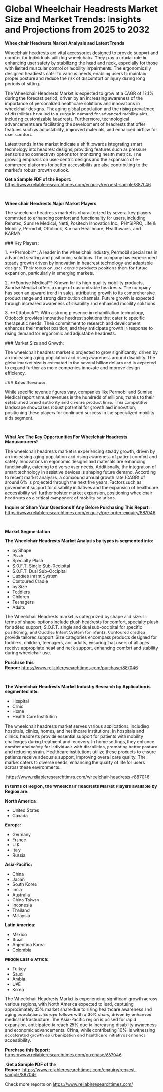 <p><h1>Global Wheelchair Headrests Market Size and Market Trends: Insights and Projections from 2025 to 2032</h1></p><p><strong>Wheelchair Headrests Market Analysis and Latest Trends</strong></p>
<p><p>Wheelchair headrests are vital accessories designed to provide support and comfort for individuals utilizing wheelchairs. They play a crucial role in enhancing user safety by stabilizing the head and neck, especially for those with limited muscular control or mobility impairments. The ergonomically designed headrests cater to various needs, enabling users to maintain proper posture and reduce the risk of discomfort or injury during long periods of sitting.</p><p>The Wheelchair Headrests Market is expected to grow at a CAGR of 13.1% during the forecast period, driven by an increasing awareness of the importance of personalized healthcare solutions and innovations in wheelchair designs. The aging global population and the rising prevalence of disabilities have led to a surge in demand for advanced mobility aids, including customizable headrests. Furthermore, technological advancements are facilitating the development of headrests that offer features such as adjustability, improved materials, and enhanced airflow for user comfort.</p><p>Latest trends in the market indicate a shift towards integrating smart technology into headrest designs, providing features such as pressure sensors and connectivity options for monitoring health metrics. The growing emphasis on user-centric designs and the expansion of e-commerce platforms for better accessibility are also contributing to the market's robust growth outlook.</p></p>
<p><strong>Get a Sample PDF of the Report:&nbsp;</strong> <a href="https://www.reliableresearchtimes.com/enquiry/request-sample/887046?utm_campaign=2631&utm_medium=2&utm_source=Github&utm_content=ia&utm_term=03032025&utm_id=wheelchair-headrests">https://www.reliableresearchtimes.com/enquiry/request-sample/887046</a></p>
<p>&nbsp;</p>
<p><strong>Wheelchair Headrests Major Market Players</strong></p>
<p><p>The wheelchair headrests market is characterized by several key players committed to enhancing comfort and functionality for users, including Rehatec, Sunrise Medical, Netti, Positech Innovation Inc., PHYSIPRO, Life & Mobility, Permobil, Ottobock, Karman Healthcare, Healthwares, and KARMA. </p><p>### Key Players:</p><p>1. **Permobil**: A leader in the wheelchair industry, Permobil specializes in advanced seating and positioning solutions. The company has experienced steady growth driven by innovation in headrest technology and adaptable designs. Their focus on user-centric products positions them for future expansion, particularly in emerging markets.</p><p>2. **Sunrise Medical**: Known for its high-quality mobility products, Sunrise Medical offers a range of customizable headrests. The company has seen an upward trend in sales, attributing growth to its comprehensive product range and strong distribution channels. Future growth is expected through increased awareness of disability and enhanced mobility solutions.</p><p>3. **Ottobock**: With a strong presence in rehabilitation technology, Ottobock provides innovative headrest solutions that cater to specific therapeutic needs. Their commitment to research and development enhances their market position, and they anticipate growth in response to rising demand for ergonomic and adjustable headrests.</p><p>### Market Size and Growth:</p><p>The wheelchair headrest market is projected to grow significantly, driven by an increasing aging population and rising awareness around disability. The global market size is estimated in the several billion dollars and is expected to expand further as more companies innovate and improve design efficiency.</p><p>### Sales Revenue:</p><p>While specific revenue figures vary, companies like Permobil and Sunrise Medical report annual revenues in the hundreds of millions, thanks to their established brand authority and diverse product lines. This competitive landscape showcases robust potential for growth and innovation, positioning these players for continued success in the specialized mobility aids segment.</p></p>
<p>&nbsp;</p>
<p><strong>What Are The Key Opportunities For Wheelchair Headrests Manufacturers?</strong></p>
<p><p>The wheelchair headrests market is experiencing steady growth, driven by an increasing aging population and rising awareness of patient comfort and safety. Innovations in ergonomic designs and materials are enhancing functionality, catering to diverse user needs. Additionally, the integration of smart technology in assistive devices is shaping future demand. According to recent market analyses, a compound annual growth rate (CAGR) of around 6% is projected through the next five years. Factors such as government support for disability initiatives and the expansion of healthcare accessibility will further bolster market expansion, positioning wheelchair headrests as a critical component of mobility solutions.</p></p>
<p><strong>Inquire or Share Your Questions If Any Before Purchasing This Report:</strong> <a href="https://www.reliableresearchtimes.com/enquiry/pre-order-enquiry/887046?utm_campaign=2631&utm_medium=2&utm_source=Github&utm_content=ia&utm_term=03032025&utm_id=wheelchair-headrests">https://www.reliableresearchtimes.com/enquiry/pre-order-enquiry/887046</a></p>
<p>&nbsp;</p>
<p><strong>Market Segmentation</strong></p>
<p><strong>The Wheelchair Headrests Market Analysis by types is segmented into:</strong></p>
<p><ul><li>by Shape</li><li>Plush</li><li>Specialty Plush</li><li>S.O.F.T. Single Sub-Occipital</li><li>S.O.F.T. Dual Sub-Occipital</li><li>Cuddles Infant System</li><li>Contoured Cradle</li><li>by Size</li><li>Toddlers</li><li>Children</li><li>Teenagers</li><li>Adults</li></ul></p>
<p><p>The Wheelchair Headrests market is categorized by shape and size. In terms of shape, options include plush headrests for comfort, specialty plush for added support, S.O.F.T. single and dual sub-occipital for specific positioning, and Cuddles Infant System for infants. Contoured cradles provide tailored support. Size categories encompass products designed for toddlers, children, teenagers, and adults, ensuring that users of all ages receive appropriate head and neck support, enhancing comfort and stability during wheelchair use.</p></p>
<p><strong>Purchase this Report:&nbsp;</strong><a href="https://www.reliableresearchtimes.com/purchase/887046?utm_campaign=2631&utm_medium=2&utm_source=Github&utm_content=ia&utm_term=03032025&utm_id=wheelchair-headrests">https://www.reliableresearchtimes.com/purchase/887046</a></p>
<p>&nbsp;</p>
<p><strong>The Wheelchair Headrests Market Industry Research by Application is segmented into:</strong></p>
<p><ul><li>Hospital</li><li>Clinic</li><li>Home</li><li>Health Care Institution</li></ul></p>
<p><p>The wheelchair headrests market serves various applications, including hospitals, clinics, homes, and healthcare institutions. In hospitals and clinics, headrests provide essential support for patients with mobility challenges during treatment and recovery. In home settings, they enhance comfort and safety for individuals with disabilities, promoting better posture and reducing strain. Healthcare institutions utilize these products to ensure patients receive adequate support, improving overall care quality. The market caters to diverse needs, enhancing the quality of life for users across these environments.</p></p>
<p><a href="https://www.reliableresearchtimes.com/wheelchair-headrests-r887046?utm_campaign=2631&utm_medium=2&utm_source=Github&utm_content=ia&utm_term=03032025&utm_id=wheelchair-headrests">&nbsp;https://www.reliableresearchtimes.com/wheelchair-headrests-r887046</a></p>
<p><strong>In terms of Region, the Wheelchair Headrests Market Players available by Region are:</strong></p>
<p>
    <p> <strong> North America: </strong>
        <ul>
            <li>United States</li>
            <li>Canada</li>
        </ul>
        </p> 
    <p> <strong> Europe: </strong>
        <ul>
            <li>Germany</li>
            <li>France</li>
            <li>U.K.</li>
            <li>Italy</li>
            <li>Russia</li>
        </ul>
        </p> 
    <p> <strong> Asia-Pacific: </strong>
        <ul>
            <li>China</li>
            <li>Japan</li>
            <li>South Korea</li>
            <li>India</li>
            <li>Australia</li>
            <li>China Taiwan</li>
            <li>Indonesia</li>
            <li>Thailand</li>
            <li>Malaysia</li>
        </ul>
        </p> 
    <p> <strong> Latin America: </strong>
        <ul>
            <li>Mexico</li>
            <li>Brazil</li>
            <li>Argentina Korea</li>
            <li>Colombia</li>
        </ul>
        </p> 
    <p> <strong> Middle East & Africa: </strong>
        <ul>
            <li>Turkey</li>
            <li>Saudi</li>
            <li>Arabia</li>
            <li>UAE</li>
            <li>Korea</li>
        </ul>
    </p>
    </p>
<p><p>The Wheelchair Headrests Market is experiencing significant growth across various regions, with North America expected to lead, capturing approximately 35% market share due to rising healthcare awareness and aging populations. Europe follows with a 30% share, driven by enhanced medical infrastructure. The Asia-Pacific region is poised for rapid expansion, anticipated to reach 25% due to increasing disability awareness and economic advancements. China, while contributing 10%, is witnessing accelerated growth as urbanization and healthcare initiatives enhance accessibility.</p></p>
<p><strong>Purchase this Report: </strong><a href="https://www.reliableresearchtimes.com/purchase/887046?utm_campaign=2631&utm_medium=2&utm_source=Github&utm_content=ia&utm_term=03032025&utm_id=wheelchair-headrests">https://www.reliableresearchtimes.com/purchase/887046</a></p>
<p>&nbsp;<strong>Get a Sample PDF of the Report:&nbsp;&nbsp;</strong><a href="https://www.reliableresearchtimes.com/enquiry/request-sample/887046?utm_campaign=2631&utm_medium=2&utm_source=Github&utm_content=ia&utm_term=03032025&utm_id=wheelchair-headrests">https://www.reliableresearchtimes.com/enquiry/request-sample/887046</a></p>
<p><strong></strong></p>
<p>Check more reports on <a href="https://www.reliableresearchtimes.com/?utm_campaign=2631&utm_medium=2&utm_source=Github&utm_content=ia&utm_term=03032025&utm_id=wheelchair-headrests">https://www.reliableresearchtimes.com/</a></p>